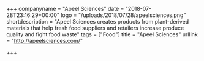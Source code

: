 +++
companyname = "Apeel Sciences"
date = "2018-07-28T23:16:29+00:00"
logo = "/uploads/2018/07/28/apeelsciences.png"
shortdescription = "Apeel Sciences creates products from plant-derived materials that help fresh food suppliers and retailers increase produce quality and fight food waste"
tags = ["Food"]
title = "Apeel Sciences"
urllink = "http://apeelsciences.com/"

+++
